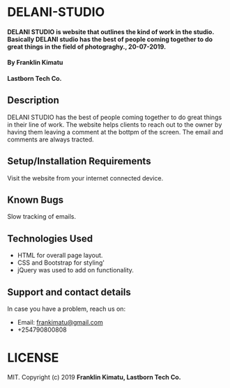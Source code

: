 # DELANI-STUDIO
#### DELANI STUDIO is  website that outlines the kind of work in the studio. Basically DELANI studio has the best of people coming together to do great things in the field of photograghy., 20-07-2019.
#### By **Franklin Kimatu**
####    **Lastborn Tech Co.**
## Description
DELANI STUDIO has the best of people coming together to do great things in their line of work. The website helps clients to reach out to the owner by having them leaving a comment at the bottpm of the screen. The email and comments are always tracted.
## Setup/Installation Requirements
Visit the website from your internet connected device.
## Known Bugs
Slow tracking of emails.
## Technologies Used
 * HTML for overall page layout.
 * CSS and Bootstrap for styling'
 * jQuery was used to add on functionality.
## Support and contact details
In case you have a problem, reach us on:
* Email: frankimatu@gmail.com
* +254790800808
# LICENSE
MIT.
Copyright (c) 2019 **Franklin Kimatu, Lastborn Tech Co.**
  
